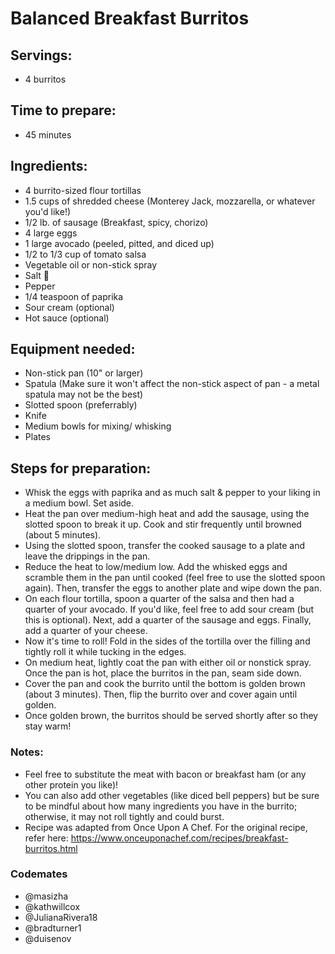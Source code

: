 # Balanced Breakfast Burritos

## Servings: 
- 4 burritos

## Time to prepare: 
- 45 minutes

## Ingredients:

- 4 burrito-sized flour tortillas
- 1.5 cups of shredded cheese (Monterey Jack, mozzarella, or whatever you'd like!)
- 1/2 lb. of sausage (Breakfast, spicy, chorizo)
- 4 large eggs
- 1 large avocado (peeled, pitted, and diced up)
- 1/2 to 1/3 cup of tomato salsa
- Vegetable oil or non-stick spray
- Salt 🧂
- Pepper
- 1/4 teaspoon of paprika
- Sour cream (optional)
- Hot sauce (optional)

## Equipment needed:

- Non-stick pan (10" or larger)
- Spatula (Make sure it won't affect the non-stick aspect of pan - a metal spatula may not be the best)
- Slotted spoon (preferrably)
- Knife 
- Medium bowls for mixing/ whisking
- Plates

## Steps for preparation:

- Whisk the eggs with paprika and as much salt & pepper to your liking in a medium bowl. Set aside.
- Heat the pan over medium-high heat and add the sausage, using the slotted spoon to break it up. Cook and stir frequently until browned (about 5 minutes). 
- Using the slotted spoon, transfer the cooked sausage to a plate and leave the drippings in the pan.
- Reduce the heat to low/medium low. Add the whisked eggs and scramble them in the pan until cooked (feel free to use the slotted spoon again). Then, transfer the eggs to another plate and wipe down the pan.
- On each flour tortilla, spoon a quarter of the salsa and then had a quarter of your avocado. If you'd like, feel free to add sour cream (but this is optional). Next, add a quarter of the sausage and eggs. Finally, add a quarter of your cheese.
- Now it's time to roll! Fold in the sides of the tortilla over the filling and tightly roll it while tucking in the edges.
- On medium heat, lightly coat the pan with either oil or nonstick spray. Once the pan is hot, place the burritos in the pan, seam side down. 
- Cover the pan and cook the burrito until the bottom is golden brown (about 3 minutes). Then, flip the burrito over and cover again until golden.
- Once golden brown, the burritos should be served shortly after so they stay warm!


### Notes:

- Feel free to substitute the meat with bacon or breakfast ham (or any other protein you like)!
- You can also add other vegetables (like diced bell peppers) but be sure to be mindful about how many ingredients you have in the burrito; otherwise, it may not roll tightly and could burst.
- Recipe was adapted from Once Upon A Chef. For the original recipe, refer here: https://www.onceuponachef.com/recipes/breakfast-burritos.html


### Codemates #
- @masizha
- @kathwillcox
- @JulianaRivera18
- @bradturner1
- @duisenov
